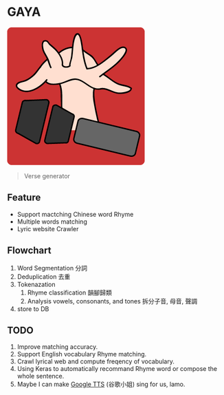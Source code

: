# GAYA
![](public/img/logo2.png)
> Verse generator

## Feature
* Support mactching Chinese word Rhyme
* Multiple words matching
* Lyric website Crawler

## Flowchart
1. Word Segmentation 分詞
2. Deduplication 去重
3. Tokenazation
   1. Rhyme classification 韻腳歸類
   2. Analysis vowels, consonants, and tones 拆分子音, 母音, 聲調
4. store to DB


## TODO
1. Improve matching accuracy.
2. Support English vocabulary Rhyme matching.
3. Crawl lyrical web and compute freqency of vocabulary.
4. Using Keras to automatically recommand Rhyme word or compose the whole sentence.
5. Maybe I can make [Google TTS](https://soundoftext.com/) (谷歌小姐) sing for us, lamo.
